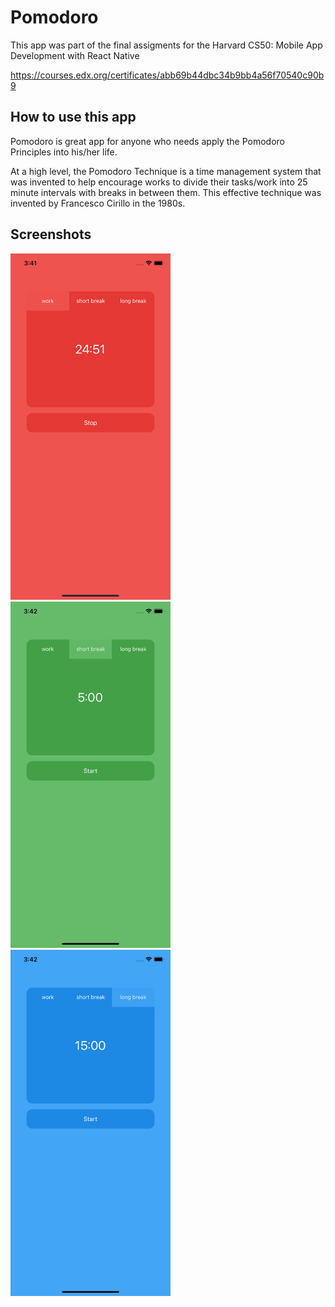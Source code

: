 # Pomodoro

This app was part of the final assigments for the Harvard CS50: Mobile App Development with React Native

https://courses.edx.org/certificates/abb69b44dbc34b9bb4a56f70540c90b9

## How to use this app

Pomodoro is great app for anyone who needs apply the Pomodoro Principles into his/her life.

At a high level, the Pomodoro Technique is a time management system that was invented to help encourage works to divide their tasks/work into 25 minute intervals with breaks in between them. This effective technique was invented by Francesco Cirillo in the 1980s.

## Screenshots

<img src="assets/BeginWork.png" alt="drawing" width="256" style="margin-right: 15px"/>
<img src="assets/BreakOne.png" alt="drawing" width="256" style="margin-right: 15px"/>
<img src="assets/BreakTwo.png" alt="drawing" width="256"/>
